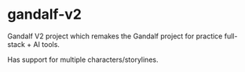 # gandalf-v2
Gandalf V2 project which remakes the Gandalf project for practice full-stack + AI tools.

Has support for multiple characters/storylines.
